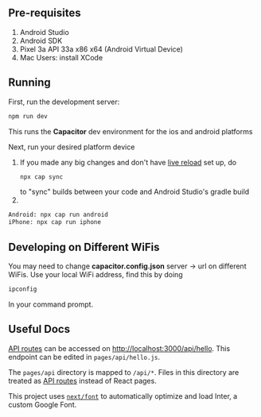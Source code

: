 ## Pre-requisites

1. Android Studio
2. Android SDK
3. Pixel 3a API 33a x86 x64 (Android Virtual Device)
4. Mac Users: install XCode

## Running

First, run the development server:

```bash
npm run dev
```

This runs the **Capacitor** dev environment for the ios and android platforms

Next, run your desired platform device
1. If you made any big changes and don't have [live reload](https://dev.to/k4u5h4l/configure-next-js-for-cross-platform-development-with-capacitor-js-ai2) set up, do 
    ```bash
    npx cap sync
    ``` 
    to "sync" builds between your code and Android Studio's gradle build
2.

```bash
Android: npx cap run android
iPhone: npx cap run iphone
```

## Developing on Different WiFis

You may need to change **capacitor.config.json** server -> url on different WiFis. Use your local WiFi address, find this by doing
```bash
ipconfig
```
In your command prompt.

## Useful Docs

[API routes](https://nextjs.org/docs/api-routes/introduction) can be accessed on [http://localhost:3000/api/hello](http://localhost:3000/api/hello). This endpoint can be edited in `pages/api/hello.js`.

The `pages/api` directory is mapped to `/api/*`. Files in this directory are treated as [API routes](https://nextjs.org/docs/api-routes/introduction) instead of React pages.

This project uses [`next/font`](https://nextjs.org/docs/basic-features/font-optimization) to automatically optimize and load Inter, a custom Google Font.
